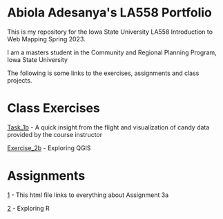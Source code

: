 # Abiola Adesanya's LA558 Portfolio
This is my repository for the Iowa State University LA558 Introduction to Web Mapping Spring 2023.

I am a masters student in the Community and Regional Planning Program, Iowa State University

The following is some links to the exercises, assignments and class projects.

# Class Exercises

[Task_1b](Task1b/Task1b.md) - A quick insight from the flight and visualization of candy data provided by the course instructor

[Exercise_2b](Ex2b/ex2b_2.md) - Exploring QGIS

# Assignments

[1](Assignment/Assignment1.html) - This html file links to everything about Assignment 3a

[2](Assignment2/assign2.md) - Exploring R
